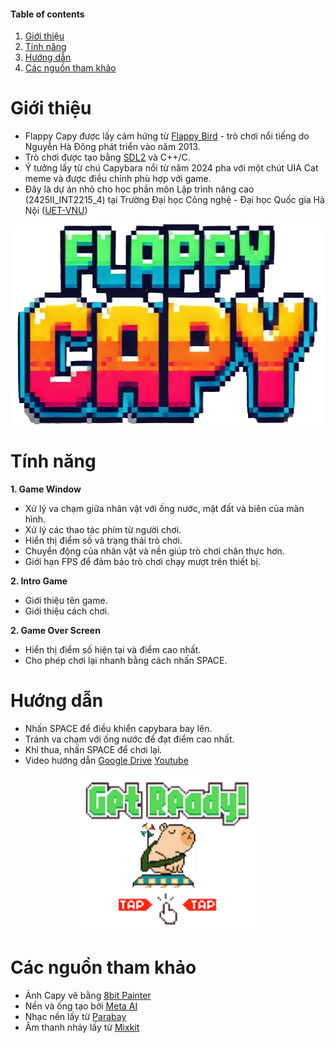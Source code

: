 #### Table of contents
1. [Giới thiệu](#introduction)
2. [Tính năng](#features)
3. [Hướng dẫn](#play)
4. [Các nguồn tham khảo](#installation)

# Giới thiệu <a name="introduction"></a>

* Flappy Capy được lấy cảm hứng từ [Flappy Bird](https://wikipedia.org/wiki/Flappy_Bird) - trò chơi nổi tiếng do Nguyễn Hà Đông phát triển vào năm 2013.
* Trò chơi được tạo bằng [SDL2](https://www.libsdl.org/download-2.0.php) và C++/C.
* Ý tưởng lấy từ chú Capybara nổi từ năm 2024 pha với một chút UIA Cat meme và được điều chỉnh phù hợp với game.
* Đây là dự án nhỏ cho học phần môn Lập trình nâng cao (2425II_INT2215_4) tại Trường Đại học Công nghệ - Đại học Quốc gia Hà Nội ([UET-VNU](https://vi.wikipedia.org/wiki/Tr%C6%B0%E1%BB%9Dng_%C4%90%E1%BA%A1i_h%E1%BB%8Dc_C%C3%B4ng_ngh%E1%BB%87,_%C4%90%E1%BA%A1i_h%E1%BB%8Dc_Qu%E1%BB%91c_gia_H%C3%A0_N%E1%BB%99i))

<p align="center">
<img width="508" height="320" src="game.png">
</p>

# Tính năng <a name="features"></a>

**1. Game Window**
* Xử lý va chạm giữa nhân vật với ống nước, mặt đất và biên của màn hình.
* Xử lý các thao tác phím từ người chơi.
* Hiển thị điểm số và trạng thái trò chơi.
* Chuyển động của nhân vật và nền giúp trò chơi chân thực hơn.
* Giới hạn FPS để đảm bảo trò chơi chạy mượt trên thiết bị.

**2. Intro Game**
* Giới thiệu tên game.
* Giới thiệu cách chơi.

**2. Game Over Screen**
* Hiển thị điểm số hiện tại và điểm cao nhất.
* Cho phép chơi lại nhanh bằng cách nhấn SPACE.

# Hướng dẫn <a name="play"></a>
* Nhấn SPACE để điều khiển capybara bay lên.
* Tránh va chạm với ống nước để đạt điểm cao nhất.
* Khi thua, nhấn SPACE để chơi lại.
* Video hướng dẫn [Google Drive]([https://drive.google.com/file/d/1TelfcBAVWYSXlHDnZoncXZ5YW6qz5tZL/view?usp=sharing](https://drive.google.com/file/d/1VetoJRyT46V3m1OQmOPBsts1kaQaCgxq/view?usp=drive_link))
[Youtube](https://www.youtube.com/watch?v=-V8599Y6m1w)
<p align="center">
<img width="300" height="250" src="huongdan.png">
</p>

# Các nguồn tham khảo <a name="installation"></a>

* Ảnh Capy vẽ bằng [8bit Painter](https://play.google.com/store/apps/details?id=com.onetap.bit8painter)
* Nền và ống tạo bởi [Meta AI](https://ai.meta.com/meta-ai/)
* Nhạc nền lấy từ [Parabay](https://pixabay.com/vi/music/search/lofi/?fbclid=IwZXh0bgNhZW0CMTEAAR2Pe8Uet4KfY68IOV_Lq-MMuII_w0j7xA0B2rPKOE1adSPbrM7odikEtMQ_aem_9JHalpCkn9oYqYGJ7baMpQ)
* Âm thanh nhảy lấy từ [Mixkit](https://mixkit.co/free-sound-effects/game/?fbclid=IwZXh0bgNhZW0CMTEAAR0aQLZUE-p4b-ymNBjwf6IKReo3uqoY0IRzsPzn6BMmfPRwEAIAGgtnhDw_aem_9HE2dA-44lYN7hWKrczbRQ)



